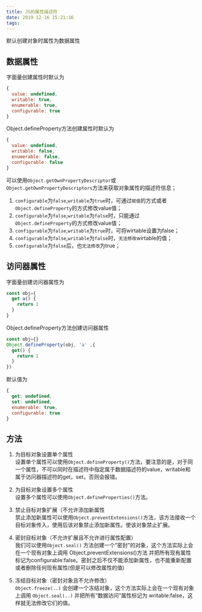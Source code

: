 ```yaml
---
title: JS的属性描述符
date: 2019-12-16 15:21:16
tags:
---
```


默认创建对象时属性为数据属性

## 数据属性

字面量创建属性时默认为

```javascript
{
  value: undefined,
  writable: true,
  enumerable: true,
  configurable: true
}
```

Object.defineProperty方法创建属性时默认为

```javascript
{
  value: undefined,
  writable: false,
  enumerable: false,
  configurable: false
}
```

可以使用`Object.getOwnPropertyDescriptor`或`Object.getOwnPropertyDescriptors`方法来获取对象属性的描述符信息；

1. `configurable`为`false`,`writable`为`true`时，可通过`赋值`的方式或者`Object.defineProperty`的方式修改value值；
2. `configurable`为`false`,`writable`为`false`时，只能通过`Object.defineProperty`的方式修改value值；
3. `configurable`为`false`,`writable`为`true`时，可将wirtable设置为false；
4. `configurable`为`false`,`writable`为`false`时，`无法修改`wirtable的值；
5. `configurable`为`false`后，也`无法修改`为true；


## 访问器属性

字面量创建访问器属性为

```javascript
const obj={
  get a() {
    return 1
  }
}
```

Object.defineProperty方法创建访问器属性

```javascript
const obj={}
Object.defineProperty(obj, 'a' ,{
  get() {
    return 1
  }
})
```

默认值为

```javascript
{
  get: undefined,
  set: undefined,
  enumerable: true,
  configurable: true
}
```

## 方法

1. 为目标对象设置单个属性  
设置单个属性可以使用`Object.defineProperty()`方法，要注意的是，对于同一个属性，不可以同时在描述符中指定属于数据描述符的value，writable和属于访问器描述符的get，set，否则会报错。

2. 为目标对象设置多个属性  
设置多个属性可以使用`Object.defineProperties()`方法。

3. 禁止目标对象扩展（不允许添加新属性  
禁止添加新属性可以使用`Object.preventExtensions()`方法，该方法接收一个目标对象传入，使用后该对象禁止添加新属性。使该对象禁止扩展。

4. 密封目标对象（不允许扩展且不允许进行属性配置）  
我们可以使用`Object.seal()` 方法创建一个“密封”的对象，这个方法实际上会在一个现有对象上调用 Object.preventExtensions()方法 并把所有现有属性标记为configurable:false。密封之后不仅不能添加新属性，也不能重新配置或者删除任何现有属性(但是可以修改属性的值)

5. 冻结目标对象（密封对象且不允许修改）  
`Object.freeze(..)` 会创建一个冻结对象，这个方法实际上会在一个现有对象上调用 `Object.seal(..)` 并把所有“数据访问”属性标记为 writable:false，这样就无法修改它们的值。

